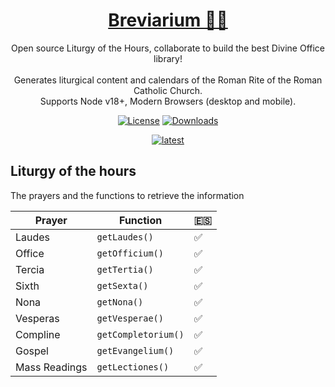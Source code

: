<h1 align="center">
  <a href="https://github.com/breviarium-app/breviarium--core">
    Breviarium 🙏🏼
  </a>
</h1>

<p align="center">
  Open source Liturgy of the Hours, collaborate to build the best Divine Office library!<br><br>
  Generates liturgical content and calendars of the Roman Rite of the Roman Catholic Church.<br>
  Supports Node v18+, Modern Browsers (desktop and mobile).
</p>

<p align="center">
  <a href="LICENSE">
    <img alt="License" src="https://img.shields.io/badge/license-MIT-blue?color=blue&style=flat"></a>
    <a href="https://www.npmjs.com/package/breviarium" target="_blank" rel="noopener noreferrer">
<img alt="Downloads" src="https://img.shields.io/npm/dm/breviariaum?color=blue&style=flat"></a>
</p>

<p align="center">
  <a href="https://www.npmjs.com/package/breviarium/v/latest" target="_blank" rel="noopener noreferrer"><img alt="latest" src="https://img.shields.io/npm/v/breviarium/latest?style=flat&logo=npm"></a>

</p>

## Liturgy of the hours

The prayers and the functions to retrieve the information

| **Prayer**    | **Function**        | **🇪🇸** |
|---------------|---------------------|--|
| Laudes        | `getLaudes()`       | ✅ |
| Office        | `getOfficium()`     | ✅ |
| Tercia        | `getTertia()`       | ✅ |
| Sixth         | `getSexta()`        | ✅ |
| Nona          | `getNona()`         | ✅ |
| Vesperas      | `getVesperae()`     | ✅ |
| Compline      | `getCompletorium()` | ✅ |
| Gospel        | `getEvangelium()`   | ✅ |
| Mass Readings | `getLectiones()`    | ✅ |

